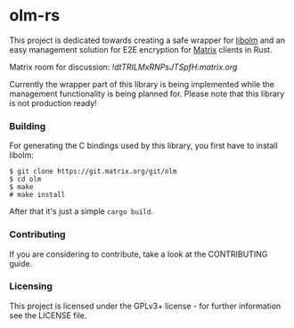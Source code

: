 # olm-rs

This project is dedicated towards creating a safe wrapper for [libolm](https://git.matrix.org/git/olm/about/) and an easy management solution for E2E encryption for [Matrix](https://matrix.org/) clients in Rust.

Matrix room for discussion: *!dtTRILMxRNPsJTSpfH:matrix.org*

Currently the wrapper part of this library is being implemented while the management functionality is being planned for. Please note that this library is not production ready!

### Building

For generating the C bindings used by this library, you first have to install libolm: 
```
$ git clone https://git.matrix.org/git/olm
$ cd olm
$ make
# make install
```

After that it's just a simple `cargo build`.

### Contributing
If you are considering to contribute, take a look at the CONTRIBUTING guide.

### Licensing
This project is licensed under the GPLv3+ license - for further information see the LICENSE file.
